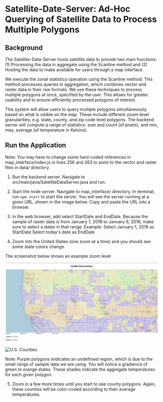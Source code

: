 # Satellite-Date-Server: Ad-Hoc Querying of Satellite Data to Process Multiple Polygons


## Background 

The Satellite-Data-Server hosts satellite data to provide two main functions: 
(1) Processing the data in aggregate using the Scanline method and 
(2) Hosting the data to make available for users through a map interface. 

We execute the zonal statistics operation using the Scanline method. This method processes queries in aggregation, which 
combines vector and raster data in their raw formats. We use these techniques to process multiple polygons at once, specified 
by the user. This allows for greater usability and to ensure efficiently processed polygons of interest. 

This system will allow users to query multiple polygons simultaneously based on what is visible on the map. 
These include different zoom-level granularities, e.g. state, county, and zip code level polygons. The backend server 
will compute a range of statistics: sum and count (of pixels), and min, max, average (of temperature in Kelvins). 



## Run the Application

Note: You may have to change some hard-coded references in map_interface/index.js in lines 256 and 263 to point to the 
vector and raster files in data/ directory. 

1) Run the backend server. Navigate to src/main/java/SatelliteDataServer.java and run. 

2) Start the node server. Navigate to map_interface/ directory. In terminal, run ```npm start``` to start the server.
You will see the server running at a given URL, shown in the image below. Copy and paste the URL into a browser. 

3) In the web browser, add select StartDate and EndDate. Because the sample of raster data is from January 1, 2018 
to January 6, 2018, make sure to select a dates in that range. 
Example: 
Select January 1, 2018 as StartDate
Select today's date as EndDate

4) Zoom into the United States (one zoom at a time) and you should see some state colors change. 

The screenshot below shows an example zoom level 

![U.S. Counties](counties_zoom.png)

![U.S. Counties](https://github.com/hsayedi/Satellite-Data-Server/blob/counties_zoom.png "Optional title")

Note: Purple polygons inidicates an undefinied region, which is due to the small range of sample data we are using. You will 
notice a gradience of green to orange states. These shades indicate the aggregate temperatures for each given polygon. 

5) Zoom in a few more times until you start to see county polygons. Again, these counties will be color-coded according
to their average temperatures. 



